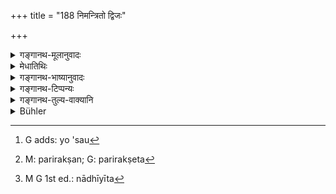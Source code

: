 +++
title = "188 निमन्त्रितो द्विजः"

+++

<details><summary>गङ्गानथ-मूलानुवादः</summary>

The brāhmaṇa invited at a rite in honor of Pitṛs shall remain self-controlled and shall not recite the Veda; so also the man who performs the śrāddha.—(188)
</details>

<details><summary>मेधातिथिः</summary>

**पित्र्ये** श्राद्धे **निमन्त्रितो नियतात्मा**[^३२०] **भवेत्** । संयतात्मा ब्रह्मचर्यं परिरक्षेत्,[^३२१] अन्यांश् च यमनियमान् अनुतिष्ठेत स्नातकव्रतादीन् । पुरुषव्रतानां नृत्यगीतादिप्रतिषेधानां कर्माङ्गता विधीयते । तथा कर्तव्यं श्राद्धकृता यथासौ ब्राह्मणो निमन्त्रणात् प्रभृति संयतेन्द्रियो भवति, अन्यथा श्राद्धं दुष्येत् । **न च छन्दांसि** वेदान् अधीयीत[^३२२] । यच् च वेदाक्षरोच्चारणम् अध्ययनं तन् निषिध्यते । जपस् तु संध्योपासनादाव् अप्रतिषिद्धः । **यस्य** तत्कर्तव्यं **स्राद्धं भवेत्** । पित्र्ये श्राद्धे निमन्त्रितवन् **नियतात्मा भवेत्** । संयतात्मा च सो ऽपि **नियतात्मा भवेद्** इति पदयोजना । अतो भोक्तुः कर्तुश् च निमन्त्रणात् प्रभृति तुल्यो नियमो ऽनध्ययनं च ॥ ३.१७८ ॥


[^३२२]:
     M G 1st ed.: nādhīyīta


[^३२१]:
     M: parirakṣan; G: parirakṣeta


[^३२०]:
     G adds: yo 'sau
</details>

<details><summary>गङ्गानथ-भाष्यानुवादः</summary>

One invited ‘*at a rite in honour of Pitṛs*’—*i.e*., a t a
*śrāddha—‘shall remain self controlled*;’ *i.e*., with his mind under
control, he shall maintain continence and keep up also the other restraints and observances—such as the observances of the ‘*Snātaka*,’ and so forth. The avoidance of dancing, music, etc., which are the observances to be kept up by men, has been prescribed as part and parcel of religions rites; hence the performer of the *śrāddha* shall so arrange things that the invited Brāhamaṇa, from the moment he has been invited, shall keep control over his sense-organs; otherwise the
*śrāddha* would become defective.

‘*He shall not recite the Veda*;’—what is prohibited is the *reciting* of the texts of the Veda; the mere repeating of *mantras* during the evening and morning prayers is not prohibited.

‘*Also the man who performs the Śrāddha*’—*i.e*., at the rite that one performs in honour of the Pitṛs, one should, like the invitee, remain self-controlled; the construction is—‘So the man also...... shall remain self-controlled.’ The meaning is, that the rule regarding self-control and avoiding of Veda-reciting applies alike to the inviter and the invitee, from the moment of invitation onwards.—(188)
</details>

<details><summary>गङ्गानथ-टिप्पन्यः</summary>

This verse is quoted in *Aparārka* (p. 456);—and in *Hemādri* (Śrāddha, p. 1014), which adds the following notes:—The Brāhmaṇa invited at Śrāddha should keep himself self-controlled, *i.e*., should keep himself free from sexual intercourse and also keep the other restrictions; Medhātithi

says that the obeservances laid down for the Accomplished Student, the avoidance of dancing and music, &c. are all meant to be kept; the meaning is that the inviter should see to it that the invited keeps these restrictions:—‘*Chandāṃsi*’ Vedas;—‘*adhīyīta*’, ‘utter the words of the Veda’; the *Japa* of texts is not prohibited:—the performer of the *Śrāddha* himself also is to observe these restrictions; the role is meant for both the inviter and the invited.
</details>

<details><summary>गङ्गानथ-तुल्य-वाक्यानि</summary>

*Gautama* (15.23).—‘Therefore on that day, he shall live like a
religious student,’

*Yājñavalkya* (1.225).—‘They shall remain under self-restraint, with
mind, speech and acts duly controlled.’

*Prajāpati* (93).—‘The Brāhmaṇa invited at the Śrāddha should avoid
association with women on the previous day and on the next day; as also the second meal.’

*Likhita* (60).—‘One who has eaten at the Śrāddha shall avoid eight
things: the second meal, journeying, carrying loads, study, sexual intercourse, making and receiving gifts, and offering of oblations into fire.’

*Devala* (Aparārka, p. 457).—‘Having been previously invited, if the
Brāhmaṇa accept a gift, or if he eat at the Śrāddha after having taken his food, then all his merit becomes destroyed.’
</details>

<details><summary>Bühler</summary>

188	A Brahmana who has been invited to a (rite) in honour of the manes shall always control himself and not recite the Veda, and he who performs the Sraddha (must act in the same manner).
</details>
